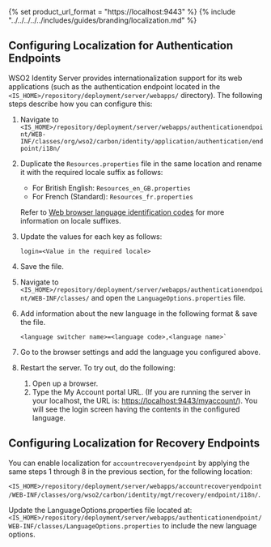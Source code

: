 {% set product_url_format = "https://localhost:9443" %}
{% include "../../../../../includes/guides/branding/localization.md" %}

## Configuring Localization for Authentication Endpoints

WSO2 Identity Server provides internationalization support for its web applications (such as the authentication endpoint located in the `<IS_HOME>/repository/deployment/server/webapps/` directory). The following steps describe how you can configure this:

1. Navigate to `<IS_HOME>/repository/deployment/server/webapps/authenticationendpoint/WEB-INF/classes/org/wso2/carbon/identity/application/authentication/endpoint/i18n/`

2. Duplicate the `Resources.properties` file in the same location and rename it with the required locale suffix as follows:
    - For British English: `Resources_en_GB.properties`
    - For French (Standard): `Resources_fr.properties`

    Refer to [Web browser language identification codes](https://www.localeplanet.com/icu/) for more information on locale suffixes.

3. Update the values for each key as follows:
   ```
   login=<Value in the required locale>
   ``` 

4. Save the file.

5. Navigate to `<IS_HOME>/repository/deployment/server/webapps/authenticationendpoint/WEB-INF/classes/` and open the `LanguageOptions.properties` file.

6. Add information about the new language in the following format & save the file.
   ```
   <language switcher name>=<language code>,<language name>`
   ```

7. Go to the browser settings and add the language you configured above.

8. Restart the server. To try out, do the following:
    1. Open up a browser.
    2. Type the My Account portal URL. (If you are running the server in your localhost, the URL is: [https://localhost:9443/myaccount/](https://localhost:9443/myaccount/)). You will see the login screen having the contents in the configured language.

## Configuring Localization for Recovery Endpoints

You can enable localization for `accountrecoveryendpoint` by applying the same steps 1 through 8 in the previous section, for the following location:

`<IS_HOME>/repository/deployment/server/webapps/accountrecoveryendpoint/WEB-INF/classes/org/wso2/carbon/identity/mgt/recovery/endpoint/i18n/`.

Update the LanguageOptions.properties file located at: `<IS_HOME>/repository/deployment/server/webapps/authenticationendpoint/WEB-INF/classes/LanguageOptions.properties` to include the new language options.
